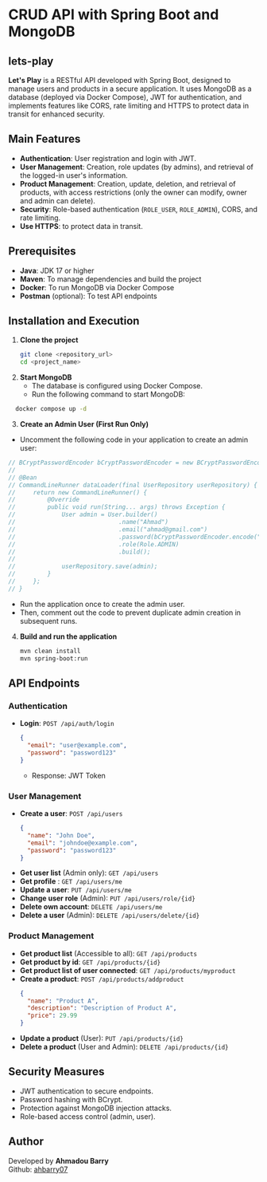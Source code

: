 # CRUD API with Spring Boot and MongoDB

## lets-play

**Let's Play** is a RESTful API developed with Spring Boot, designed to manage users and products in a secure application. It uses MongoDB as a database (deployed via Docker Compose), JWT for authentication, and implements features like CORS, rate limiting and HTTPS to protect data in transit for enhanced security.

## Main Features
- **Authentication**: User registration and login with JWT.
- **User Management**: Creation, role updates (by admins), and retrieval of the logged-in user's information.
- **Product Management**: Creation, update, deletion, and retrieval of products, with access restrictions (only the owner can modify, owner and admin can delete).
- **Security**: Role-based authentication (`ROLE_USER`, `ROLE_ADMIN`), CORS, and rate limiting.
- **Use HTTPS**: to protect data in transit.

## Prerequisites
- **Java**: JDK 17 or higher
- **Maven**: To manage dependencies and build the project
- **Docker**: To run MongoDB via Docker Compose
- **Postman** (optional): To test API endpoints

## Installation and Execution

1. **Clone the project**
   ```sh
   git clone <repository_url>
   cd <project_name>
   ```
2. **Start MongoDB**
   - The database is configured using Docker Compose.
   - Run the following command to start MongoDB:
```sh
  docker compose up -d
```
3. **Create an Admin User (First Run Only)**
- Uncomment the following code in your application to create an admin user:
```java
// BCryptPasswordEncoder bCryptPasswordEncoder = new BCryptPasswordEncoder(12);
//
// @Bean
// CommandLineRunner dataLoader(final UserRepository userRepository) {
//     return new CommandLineRunner() {
//         @Override
//         public void run(String... args) throws Exception {
//             User admin = User.builder()
//                             .name("Ahmad")
//                             .email("ahmad@gmail.com")
//                             .password(bCryptPasswordEncoder.encode("Ahmad123"))
//                             .role(Role.ADMIN)
//                             .build();
//
//             userRepository.save(admin);
//         }
//     };
// }
```
- Run the application once to create the admin user.
- Then, comment out the code to prevent duplicate admin creation in subsequent runs.

4. **Build and run the application**
   ```sh
   mvn clean install
   mvn spring-boot:run
   ```

## API Endpoints

### Authentication
- **Login**: `POST /api/auth/login`
  ```json
  {
    "email": "user@example.com",
    "password": "password123"
  }
  ```
    - Response: JWT Token

### User Management
- **Create a user**: `POST /api/users`
  ```json
  {
    "name": "John Doe",
    "email": "johndoe@example.com",
    "password": "password123"
  }
  ```
- **Get user list** (Admin only): `GET /api/users`
- **Get profile** : `GET /api/users/me`
- **Update a user**: `PUT /api/users/me`
- **Change user role** (Admin): `PUT /api/users/role/{id}`
- **Delete own account**: `DELETE /api/users/me`
- **Delete a user** (Admin): `DELETE /api/users/delete/{id}`

### Product Management
- **Get product list** (Accessible to all): `GET /api/products`
- **Get product by id**: `GET /api/products/{id}`
- **Get product list of user connected**: `GET /api/products/myproduct`
- **Create a product**: `POST /api/products/addproduct`
  ```json
  {
    "name": "Product A",
    "description": "Description of Product A",
    "price": 29.99
  }
  ```
- **Update a product** (User): `PUT /api/products/{id}`
- **Delete a product** (User and Admin): `DELETE /api/products/{id}`

## Security Measures
- JWT authentication to secure endpoints.
- Password hashing with BCrypt.
- Protection against MongoDB injection attacks.
- Role-based access control (admin, user).

## Author
Developed by **Ahmadou Barry**  
Github: [ahbarry07](https://github.com/ahbarry07)

